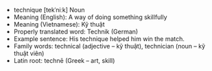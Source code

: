 - technique	[tekˈniːk]	Noun
- Meaning (English): A way of doing something skillfully
- Meaning (Vietnamese): Kỹ thuật
- Properly translated word: Technik (German)
- Example sentence: His technique helped him win the match.
- Family words: technical (adjective – kỹ thuật), technician (noun – kỹ thuật viên)
- Latin root: technē (Greek – art, skill)